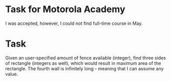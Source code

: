 # Task for Motorola Academy
I was accepted, however, I could not find full-time course in May.

# Task
Given an user-specified amount of fence available (integer), find three sides of rectangle (integers as well), which would result in maximum area of the rectangle. 
The fourth wall is infinitely long - meaning that I can assume any value.
